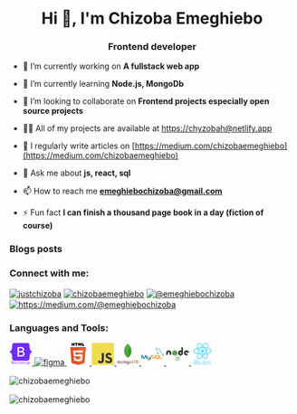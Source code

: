 <h1 align="center">Hi 👋, I'm Chizoba Emeghiebo</h1>
<h3 align="center">Frontend developer</h3>

- 🔭 I’m currently working on **A fullstack web app**

- 🌱 I’m currently learning **Node.js, MongoDb**

- 👯 I’m looking to collaborate on **Frontend projects especially open source projects**

- 👨‍💻 All of my projects are available at [https://chyzobah@netlify.app](https://chyzobah@netlify.app)

- 📝 I regularly write articles on [https://medium.com/chizobaemeghiebo](https://medium.com/chizobaemeghiebo)

- 💬 Ask me about **js, react, sql**

- 📫 How to reach me **emeghiebochizoba@gmail.com**

- ⚡ Fun fact **I can finish a thousand page book in a day (fiction of course)**

### Blogs posts
<!-- BLOG-POST-LIST:START -->
<!-- BLOG-POST-LIST:END -->

<h3 align="left">Connect with me:</h3>
<p align="left">
<a href="https://twitter.com/justchizoba" target="blank"><img align="center" src="https://raw.githubusercontent.com/rahuldkjain/github-profile-readme-generator/master/src/images/icons/Social/twitter.svg" alt="justchizoba" height="30" width="40" /></a>
<a href="https://linkedin.com/in/chizobaemeghiebo" target="blank"><img align="center" src="https://raw.githubusercontent.com/rahuldkjain/github-profile-readme-generator/master/src/images/icons/Social/linked-in-alt.svg" alt="chizobaemeghiebo" height="30" width="40" /></a>
<a href="https://medium.com/@emeghiebochizoba" target="blank"><img align="center" src="https://raw.githubusercontent.com/rahuldkjain/github-profile-readme-generator/master/src/images/icons/Social/medium.svg" alt="@emeghiebochizoba" height="30" width="40" /></a>
<a href="/https://medium.com/@emeghiebochizoba" target="blank"><img align="center" src="https://raw.githubusercontent.com/rahuldkjain/github-profile-readme-generator/master/src/images/icons/Social/rss.svg" alt="https://medium.com/@emeghiebochizoba" height="30" width="40" /></a>
</p>

<h3 align="left">Languages and Tools:</h3>
<p align="left"> <a href="https://getbootstrap.com" target="_blank" rel="noreferrer"> <img src="https://raw.githubusercontent.com/devicons/devicon/master/icons/bootstrap/bootstrap-plain-wordmark.svg" alt="bootstrap" width="40" height="40"/> </a> <a href="https://www.figma.com/" target="_blank" rel="noreferrer"> <img src="https://www.vectorlogo.zone/logos/figma/figma-icon.svg" alt="figma" width="40" height="40"/> </a> <a href="https://www.w3.org/html/" target="_blank" rel="noreferrer"> <img src="https://raw.githubusercontent.com/devicons/devicon/master/icons/html5/html5-original-wordmark.svg" alt="html5" width="40" height="40"/> </a> <a href="https://developer.mozilla.org/en-US/docs/Web/JavaScript" target="_blank" rel="noreferrer"> <img src="https://raw.githubusercontent.com/devicons/devicon/master/icons/javascript/javascript-original.svg" alt="javascript" width="40" height="40"/> </a> <a href="https://www.mongodb.com/" target="_blank" rel="noreferrer"> <img src="https://raw.githubusercontent.com/devicons/devicon/master/icons/mongodb/mongodb-original-wordmark.svg" alt="mongodb" width="40" height="40"/> </a> <a href="https://www.mysql.com/" target="_blank" rel="noreferrer"> <img src="https://raw.githubusercontent.com/devicons/devicon/master/icons/mysql/mysql-original-wordmark.svg" alt="mysql" width="40" height="40"/> </a> <a href="https://nodejs.org" target="_blank" rel="noreferrer"> <img src="https://raw.githubusercontent.com/devicons/devicon/master/icons/nodejs/nodejs-original-wordmark.svg" alt="nodejs" width="40" height="40"/> </a> <a href="https://reactjs.org/" target="_blank" rel="noreferrer"> <img src="https://raw.githubusercontent.com/devicons/devicon/master/icons/react/react-original-wordmark.svg" alt="react" width="40" height="40"/> </a> </p>

<p><img align="center" src="https://github-readme-stats.vercel.app/api/top-langs?username=chizobaemeghiebo&show_icons=true&locale=en&layout=compact" alt="chizobaemeghiebo" /></p>

<p><img align="center" src="https://github-readme-streak-stats.herokuapp.com/?user=chizobaemeghiebo&" alt="chizobaemeghiebo" /></p>
